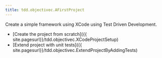 ```yaml
---
title: tdd.objectivec.AFirstProject
---
```

Create a simple framework using XCode using Test Driven Development.

* [Create the project from scratch]({{ site.pagesurl}}/tdd.objectivec.XCodeProjectSetup)
* [Extend project with unit tests]({{ site.pagesurl}}/tdd.objectivec.ExtendProjectByAddingTests)
